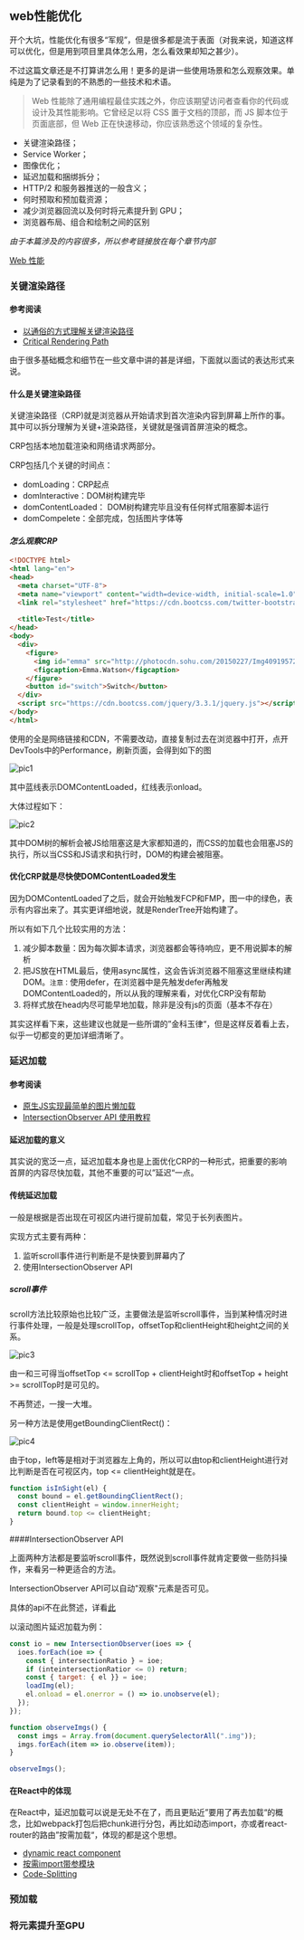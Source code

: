 ## web性能优化

开个大坑，性能优化有很多“军规”，但是很多都是流于表面（对我来说，知道这样可以优化，但是用到项目里具体怎么用，怎么看效果却知之甚少）。

不过这篇文章还是不打算讲怎么用！更多的是讲一些使用场景和怎么观察效果。单纯是为了记录看到的不熟悉的一些技术和术语。

> Web 性能除了通用编程最佳实践之外，你应该期望访问者查看你的代码或设计及其性能影响。它曾经足以将 CSS 置于文档的顶部，而 JS 脚本位于页面底部，但 Web 正在快速移动，你应该熟悉这个领域的复杂性。

- 关键渲染路径；
- Service Worker；
- 图像优化；
- 延迟加载和捆绑拆分；
- HTTP/2 和服务器推送的一般含义；
- 何时预取和预加载资源；
- 减少浏览器回流以及何时将元素提升到 GPU；
- 浏览器布局、组合和绘制之间的区别

*由于本篇涉及的内容很多，所以参考链接放在每个章节内部*

[Web 性能](https://www.zhihu.com/question/41466747/answer/584673304)

### 关键渲染路径

#### 参考阅读

- [以通俗的方式理解关键渲染路径](https://segmentfault.com/a/1190000008984446#articleHeader3)
- [Critical Rendering Path ](https://developers.google.com/web/fundamentals/performance/critical-rendering-path/)

由于很多基础概念和细节在一些文章中讲的甚是详细，下面就以面试的表达形式来说。

#### 什么是关键渲染路径

关键渲染路径（CRP)就是浏览器从开始请求到首次渲染内容到屏幕上所作的事。其中可以拆分理解为关键+渲染路径，关键就是强调首屏渲染的概念。

CRP包括本地加载渲染和网络请求两部分。

CRP包括几个关键的时间点：

- domLoading：CRP起点
- domInteractive：DOM树构建完毕
- domContentLoaded： DOM树构建完毕且没有任何样式阻塞脚本运行
- domCompelete：全部完成，包括图片字体等

#### *怎么观察CRP*

```html
<!DOCTYPE html>
<html lang="en">
<head>
  <meta charset="UTF-8">
  <meta name="viewport" content="width=device-width, initial-scale=1.0">
  <link rel="stylesheet" href="https://cdn.bootcss.com/twitter-bootstrap/4.3.1/css/bootstrap-grid.css">
  
  <title>Test</title>
</head>
<body>
  <div>
    <figure>
      <img id="emma" src="http://photocdn.sohu.com/20150227/Img409195726.jpg" alt="emma">
      <figcaption>Emma.Watson</figcaption>
    </figure>
    <button id="switch">Switch</button>
  </div>
  <script src="https://cdn.bootcss.com/jquery/3.3.1/jquery.js"></script>
</body>
</html>
```

使用的全是网络链接和CDN，不需要改动，直接复制过去在浏览器中打开，点开DevTools中的Performance，刷新页面，会得到如下的图

![pic1](./pic1.png)

其中蓝线表示DOMContentLoaded，红线表示onload。

大体过程如下：

![pic2](./pic2.png)

其中DOM树的解析会被JS给阻塞这是大家都知道的，而CSS的加载也会阻塞JS的执行，所以当CSS和JS请求和执行时，DOM的构建会被阻塞。

#### 优化CRP就是尽快使DOMContentLoaded发生

因为DOMContentLoaded了之后，就会开始触发FCP和FMP，图一中的绿色，表示有内容出来了。其实更详细地说，就是RenderTree开始构建了。

所以有如下几个比较实用的方法：

1. 减少脚本数量：因为每次脚本请求，浏览器都会等待响应，更不用说脚本的解析
2. 把JS放在HTML最后，使用async属性，这会告诉浏览器不阻塞这里继续构建DOM。`注意：`使用defer，在浏览器中是先触发defer再触发DOMContentLoaded的，所以从我的理解来看，对优化CRP没有帮助
3. 将样式放在head内尽可能早地加载，除非是没有js的页面（基本不存在）

其实这样看下来，这些建议也就是一些所谓的”金科玉律“，但是这样反着看上去，似乎一切都变的更加详细清晰了。

### 延迟加载

#### 参考阅读

- [原生JS实现最简单的图片懒加载](https://segmentfault.com/a/1190000010744417?utm_source=tag-newest)
- [IntersectionObserver API 使用教程](http://www.ruanyifeng.com/blog/2016/11/intersectionobserver_api.html)

#### 延迟加载的意义

其实说的宽泛一点，延迟加载本身也是上面优化CRP的一种形式，把重要的影响首屏的内容尽快加载，其他不重要的可以”延迟“一点。

#### 传统延迟加载

一般是根据是否出现在可视区内进行提前加载，常见于长列表图片。

实现方式主要有两种：

1. 监听scroll事件进行判断是不是快要到屏幕内了
2. 使用IntersectionObserver API

##### scroll事件

scroll方法比较原始也比较广泛，主要做法是监听scroll事件，当到某种情况时进行事件处理，一般是处理scrollTop，offsetTop和clientHeight和height之间的关系。

![pic3](./pic3.png)

由一和三可得当offsetTop <= scrollTop + clientHeight时和offsetTop + height >= scrollTop时是可见的。

不再赘述，一搜一大堆。

另一种方法是使用getBoundingClientRect()：

![pic4](./pic4.png)

由于top，left等是相对于浏览器左上角的，所以可以由top和clientHeight进行对比判断是否在可视区内，top <= clientHeight就是在。

```js
function isInSight(el) {
  const bound = el.getBoundingClientRect();
  const clientHeight = window.innerHeight;
  return bound.top <= clientHeight;
}
```

####IntersectionObserver API

上面两种方法都是要监听scroll事件，既然说到scroll事件就肯定要做一些防抖操作，来看另一种更适合的方法。

IntersectionObserver API可以自动"观察"元素是否可见。

具体的api不在此赘述，详看[此](http://www.ruanyifeng.com/blog/2016/11/intersectionobserver_api.html)

以滚动图片延迟加载为例：

```js
const io = new IntersectionObserver(ioes => {
  ioes.forEach(ioe => {
    const { intersectionRatio } = ioe;
    if (inteintersectionRatior <= 0) return;
    const { target: { el }} = ioe;
    loadImg(el);
    el.onload = el.onerror = () => io.unobserve(el);
  });
});

function observeImgs() {
  const imgs = Array.from(document.querySelectorAll(".img"));
  imgs.forEach(item => io.observe(item));
}

observeImgs();
```

#### 在React中的体现

在React中，延迟加载可以说是无处不在了，而且更贴近”要用了再去加载“的概念，比如webpack打包后把chunk进行分包，再比如动态import，亦或者react-router的路由”按需加载“，体现的都是这个思想。

- [dynamic react component](https://github.com/HuangQiii/Daily/blob/master/928-reactDyCmp/928-reactDyCmp.md)
- [按需import带参模块](https://github.com/HuangQiii/Daily/blob/master/1115-dyimport/1115-dyimport.md)
- [Code-Splitting](https://reactjs.org/docs/code-splitting.html)

### 预加载

### 将元素提升至GPU
